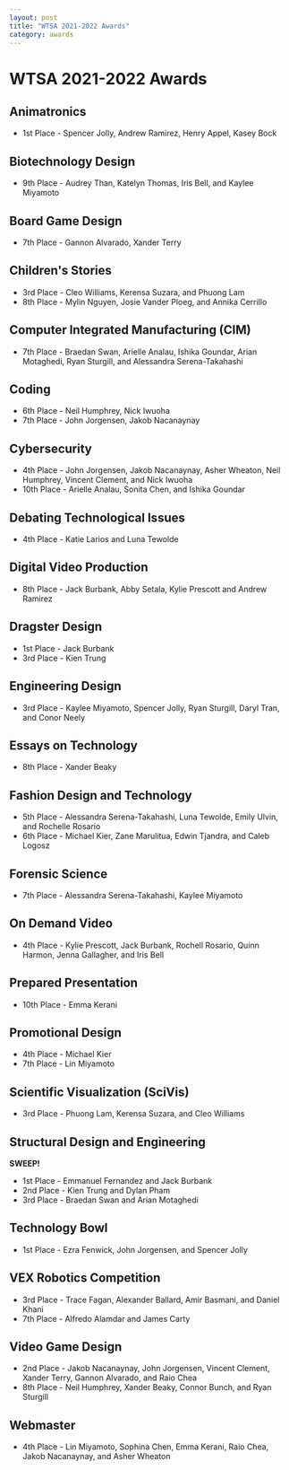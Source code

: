 ```yaml
---
layout: post
title: "WTSA 2021-2022 Awards"
category: awards
---
```


# WTSA 2021-2022 Awards

## Animatronics

- 1st Place - Spencer Jolly, Andrew Ramirez, Henry Appel, Kasey Bock

## Biotechnology Design

- 9th Place - Audrey Than, Katelyn Thomas, Iris Bell, and Kaylee Miyamoto

## Board Game Design

- 7th Place - Gannon Alvarado, Xander Terry

## Children's Stories

- 3rd Place - Cleo Williams, Kerensa Suzara, and Phuong Lam
- 8th Place - Mylin Nguyen, Josie Vander Ploeg, and Annika Cerrillo

## Computer Integrated Manufacturing (CIM)

- 7th Place - Braedan Swan, Arielle Analau, Ishika Goundar, Arian Motaghedi, Ryan Sturgill, and Alessandra Serena-Takahashi

## Coding

- 6th Place - Neil Humphrey, Nick Iwuoha
- 7th Place - John Jorgensen, Jakob Nacanaynay

## Cybersecurity

- 4th Place - John Jorgensen, Jakob Nacanaynay, Asher Wheaton, Neil Humphrey, Vincent Clement, and Nick Iwuoha
- 10th Place - Arielle Analau, Sonita Chen, and Ishika Goundar

## Debating Technological Issues

- 4th Place - Katie Larios and Luna Tewolde

## Digital Video Production

- 8th Place - Jack Burbank, Abby Setala, Kylie Prescott and Andrew Ramirez

## Dragster Design

- 1st Place - Jack Burbank
- 3rd Place - Kien Trung

## Engineering Design

- 3rd Place - Kaylee Miyamoto, Spencer Jolly, Ryan Sturgill, Daryl Tran, and Conor Neely

## Essays on Technology

- 8th Place - Xander Beaky

## Fashion Design and Technology

- 5th Place - Alessandra Serena-Takahashi, Luna Tewolde, Emily Ulvin, and Rochelle Rosario
- 6th Place - Michael Kier, Zane Marulitua, Edwin Tjandra, and Caleb Logosz

## Forensic Science

- 7th Place - Alessandra Serena-Takahashi, Kaylee Miyamoto

## On Demand Video

- 4th Place - Kylie Prescott, Jack Burbank, Rochell Rosario, Quinn Harmon, Jenna Gallagher, and Iris Bell

## Prepared Presentation

- 10th Place - Emma Kerani

## Promotional Design

- 4th Place - Michael Kier
- 7th Place - Lin Miyamoto

## Scientific Visualization (SciVis)

- 3rd Place - Phuong Lam, Kerensa Suzara, and Cleo Williams

## Structural Design and Engineering

**SWEEP!**

- 1st Place - Emmanuel Fernandez and Jack Burbank
- 2nd Place - Kien Trung and Dylan Pham
- 3rd Place - Braedan Swan and Arian Motaghedi

## Technology Bowl

- 1st Place - Ezra Fenwick, John Jorgensen, and Spencer Jolly

## VEX Robotics Competition

- 3rd Place - Trace Fagan, Alexander Ballard, Amir Basmani, and Daniel Khani
- 7th Place - Alfredo Alamdar and James Carty

## Video Game Design

- 2nd Place - Jakob Nacanaynay, John Jorgensen, Vincent Clement, Xander Terry, Gannon Alvarado, and Raio Chea
- 8th Place - Neil Humphrey, Xander Beaky, Connor Bunch, and Ryan Sturgill

## Webmaster

- 4th Place - Lin Miyamoto, Sophina Chen, Emma Kerani, Raio Chea, Jakob Nacanaynay, and Asher Wheaton
